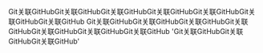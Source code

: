 Git关联GitHubGit关联GitHubGit关联GitHubGit关联GitHubGit关联GitHubGit关联GitHubGit关联GitHub
Git关联GitHubGit关联GitHubGit关联GitHubGit关联GitHubGit关联GitHubGit关联GitHubGit关联GitHub
'Git关联GitHubGit关联GitHubGit关联GitHub'
